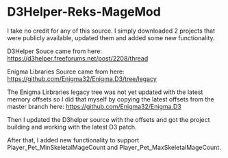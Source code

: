# D3Helper-Reks-MageMod

I take no credit for any of this source.  I simply downloaded 2 projects that were publicly available, updated them and added some new functionality.

D3Helper Souce came from here: https://d3helper.freeforums.net/post/2208/thread

Enigma Libraries Source came from here: https://github.com/Enigma32/Enigma.D3/tree/legacy

The Enigma Lirbraries legacy tree was not yet updated with the latest memory offsets so I did that myself by copying the latest offsets from the master branch here: https://github.com/Enigma32/Enigma.D3

Then I updated the D3helper source with the offsets and got the project building and working with the latest D3 patch.

After that, I added new functionality to support Player_Pet_MinSkeletalMageCount and Player_Pet_MaxSkeletalMageCount.

